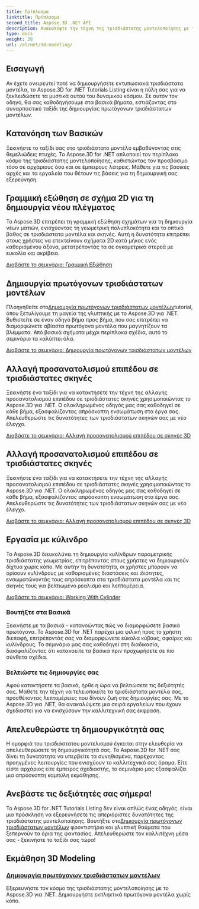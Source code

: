 ```yaml
---
title: Πρίπλασμα
linktitle: Πρίπλασμα
second_title: Aspose.3D .NET API
description: Ανακαλύψτε την τέχνη της τρισδιάστατης μοντελοποίησης με το Aspose.3D για .NET! Δημιουργήστε εύκολα συναρπαστικά πρωτόγονα μοντέλα σε αυτό το ολοκληρωμένο σεμινάριο. Απελευθερώστε τη δημιουργικότητά σας σήμερα.
type: docs
weight: 28
url: /el/net/3d-modeling/
---
```


## Εισαγωγή

Αν έχετε ονειρευτεί ποτέ να δημιουργήσετε εντυπωσιακά τρισδιάστατα μοντέλα, το Aspose.3D for .NET Tutorials Listing είναι η πύλη σας για να ξεκλειδώσετε τα μυστικά αυτού του δυναμικού κόσμου. Σε αυτόν τον οδηγό, θα σας καθοδηγήσουμε στα βασικά βήματα, εστιάζοντας στο συναρπαστικό ταξίδι της δημιουργίας πρωτόγονων τρισδιάστατων μοντέλων.

## Κατανόηση των Βασικών

Ξεκινήστε το ταξίδι σας στο τρισδιάστατο μοντέλο εμβαθύνοντας στις θεμελιώδεις πτυχές. Το Aspose.3D for .NET απλοποιεί τον περίπλοκο κόσμο της τρισδιάστατης μοντελοποίησης, καθιστώντας τον προσβάσιμο τόσο σε αρχάριους όσο και σε έμπειρους λάτρεις. Μάθετε για τις βασικές αρχές και τα εργαλεία που θέτουν τις βάσεις για τη δημιουργική σας εξερεύνηση.

## Γραμμική εξώθηση σε σχήμα 2D για τη δημιουργία νέου πλέγματος

Το Aspose.3D επιτρέπει τη γραμμική εξώθηση σχημάτων για τη δημιουργία νέων ματιών, ενισχύοντας τη γεωμετρική πολυπλοκότητα και το οπτικό βάθος σε τρισδιάστατα μοντέλα και σκηνές. Αυτή η δυνατότητα επιτρέπει στους χρήστες να επεκτείνουν σχήματα 2D κατά μήκος ενός καθορισμένου άξονα, μετατρέποντάς τα σε ογκομετρικά στερεά με ευκολία και ακρίβεια.

[Διαβάστε το σεμινάριο: Γραμμική Εξώθηση](./linear-extrusion/)

## Δημιουργία πρωτόγονων τρισδιάστατων μοντέλων

 Πλοηγηθείτε στο[Δημιουργία πρωτόγονων τρισδιάστατων μοντέλων](./primitive-3d-models/)tutorial, όπου ξετυλίγουμε τη μαγεία της γλυπτικής με το Aspose.3D για .NET. Βυθιστείτε σε έναν οδηγό βήμα προς βήμα, που σας επιτρέπει να διαμορφώνετε αβίαστα πρωτόγονα μοντέλα που μαγνητίζουν τα βλέμματα. Από βασικά σχήματα μέχρι περίπλοκα σχέδια, αυτό το σεμινάριο τα καλύπτει όλα.

[Διαβάστε το σεμινάριο: Δημιουργία πρωτόγονων τρισδιάστατων μοντέλων](./primitive-3d-models/)

## Αλλαγή προσανατολισμού επιπέδου σε τρισδιάστατες σκηνές

Ξεκινήστε ένα ταξίδι για να κατακτήσετε την τέχνη της αλλαγής προσανατολισμού επιπέδου σε τρισδιάστατες σκηνές χρησιμοποιώντας το Aspose.3D για .NET. Ο ολοκληρωμένος οδηγός μας σας καθοδηγεί σε κάθε βήμα, εξασφαλίζοντας απρόσκοπτη ενσωμάτωση στα έργα σας. Απελευθερώστε τις δυνατότητες των τρισδιάστατων σκηνών σας με νέο έλεγχο.

[Διαβάστε το σεμινάριο: Αλλαγή προσανατολισμού επιπέδου σε σκηνές 3D](./change-plane-orientation/)

## Αλλαγή προσανατολισμού επιπέδου σε τρισδιάστατες σκηνές

Ξεκινήστε ένα ταξίδι για να κατακτήσετε την τέχνη της αλλαγής προσανατολισμού επιπέδου σε τρισδιάστατες σκηνές χρησιμοποιώντας το Aspose.3D για .NET. Ο ολοκληρωμένος οδηγός μας σας καθοδηγεί σε κάθε βήμα, εξασφαλίζοντας απρόσκοπτη ενσωμάτωση στα έργα σας. Απελευθερώστε τις δυνατότητες των τρισδιάστατων σκηνών σας με νέο έλεγχο.

[Διαβάστε το σεμινάριο: Αλλαγή προσανατολισμού επιπέδου σε σκηνές 3D](./change-plane-orientation/)


## Εργασία με κύλινδρο

Το Aspose.3D διευκολύνει τη δημιουργία κυλίνδρων παραμετρικής τρισδιάστατης γεωμετρίας, επιτρέποντας στους χρήστες να δημιουργούν δίχτυα χωρίς κόπο. Με αυτήν τη δυνατότητα, οι χρήστες μπορούν να ορίσουν κυλίνδρους με καθορισμένες διαστάσεις και ιδιότητες, ενσωματώνοντάς τους απρόσκοπτα στα τρισδιάστατα μοντέλα και τις σκηνές τους για βελτιωμένο ρεαλισμό και λεπτομέρεια.

[Διαβάστε το σεμινάριο: Working With Cylinder](./working-with-cylinder/)



### Βουτήξτε στα Βασικά

Ξεκινήστε με τα βασικά - κατανοώντας πώς να διαμορφώσετε βασικά πρωτόγονα. Το Aspose.3D for .NET παρέχει μια φιλική προς το χρήστη διεπαφή, επιτρέποντάς σας να διαμορφώνετε εύκολα κύβους, σφαίρες και κυλίνδρους. Το σεμινάριο μας σας καθοδηγεί στη διαδικασία, διασφαλίζοντας ότι κατανοείτε τα βασικά πριν προχωρήσετε σε πιο σύνθετα σχέδια.

### Βελτιώστε τις δημιουργίες σας

Αφού κατακτήσετε τα βασικά, ήρθε η ώρα να βελτιώσετε τις δεξιότητές σας. Μάθετε την τέχνη να τελειοποιείτε τα τρισδιάστατα μοντέλα σας, προσθέτοντας λεπτομέρειες που δίνουν ζωή στις δημιουργίες σας. Με το Aspose.3D για .NET, θα ανακαλύψετε μια σειρά εργαλείων που έχουν σχεδιαστεί για να ενισχύσουν την καλλιτεχνική σας έκφραση.

## Απελευθερώστε τη δημιουργικότητά σας

Η ομορφιά του τρισδιάστατου μοντελισμού έγκειται στην ελευθερία να απελευθερώσετε τη δημιουργικότητά σας. Το Aspose.3D for .NET σάς δίνει τη δυνατότητα να υπερβείτε τα συνηθισμένα, παρέχοντας προηγμένες λειτουργίες που ενισχύουν το καλλιτεχνικό σας όραμα. Είτε είστε αρχάριος είτε έμπειρος σχεδιαστής, το σεμινάριο μας εξασφαλίζει μια απρόσκοπτη καμπύλη εκμάθησης.

## Ανεβάστε τις δεξιότητές σας σήμερα!

 Το Aspose.3D for .NET Tutorials Listing δεν είναι απλώς ένας οδηγός. είναι μια πρόσκληση να εξερευνήσετε τις απεριόριστες δυνατότητες της τρισδιάστατης μοντελοποίησης. Βουτήξτε στο[Δημιουργία πρωτόγονων τρισδιάστατων μοντέλων](./primitive-3d-models/) φροντιστήριο και γλυπτική θαύματα που ξεπερνούν τα όρια της φαντασίας. Απελευθερώστε τον καλλιτέχνη μέσα σας - ξεκινήστε το ταξίδι σας τώρα!
## Εκμάθηση 3D Modeling
### [Δημιουργία πρωτόγονων τρισδιάστατων μοντέλων](./primitive-3d-models/)
Εξερευνήστε τον κόσμο της τρισδιάστατης μοντελοποίησης με το Aspose.3D για .NET. Δημιουργήστε εκπληκτικά πρωτόγονα μοντέλα χωρίς κόπο.